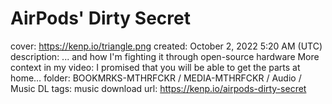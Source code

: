 # AirPods' Dirty Secret

cover: https://kenp.io/triangle.png
created: October 2, 2022 5:20 AM (UTC)
description: ... and how I'm fighting it through open-source hardware More context in my video: I promised that you will be able to get the parts at home…
folder: BOOKMRKS-MTHRFCKR / MEDIA-MTHRFCKR / Audio / Music DL
tags: music download
url: https://kenp.io/airpods-dirty-secret